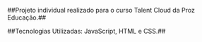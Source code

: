 ##Projeto individual realizado para o curso Talent Cloud da Proz Educação.##

##Tecnologias Utilizadas: JavaScript, HTML e CSS.##

